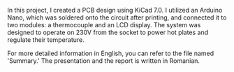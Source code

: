 In this project, I created a PCB design using KiCad 7.0. 
I utilized an Arduino Nano, which was soldered onto the circuit after printing, and connected it to two modules: a thermocouple and an LCD display. 
The system was designed to operate on 230V from the socket to power hot plates and regulate their temperature.

For more detailed information in English, you can refer to the file named 'Summary.' The presentation and the report is written in Romanian.
